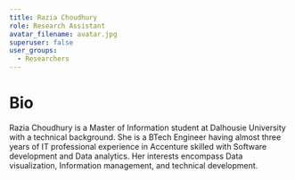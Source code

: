 ```yaml
---
title: Razia Choudhury
role: Research Assistant
avatar_filename: avatar.jpg
superuser: false
user_groups:
  - Researchers
---
```


# Bio
Razia Choudhury is a Master of Information student at Dalhousie University with a technical background. She is a BTech Engineer having almost three years of IT professional experience in Accenture skilled with Software development and Data analytics. Her interests encompass Data visualization, Information management, and technical development.